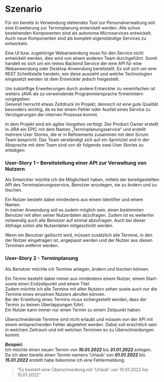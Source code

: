 # Szenario

Für ein bereits in Verwendung stehendes Tool zur Personalverwaltung soll eine Erweiterung zur Terminplanung entwickelt
werden.
Alle schon bestehenden Komponenten sind als autonome Microservices entwickelt.  
Auch neue Komponenten sind als komplett eigenständige Services zu entwickeln.

Eine UI bzw. zugehörige Webanwendung muss für den Service nicht entwickelt werden, dies wird von einem anderen Team
durchgeführt.
Somit handelt es sich um ein reines Backend Service der eine API für eine Webanwendung oder Desktop Anwendung
bereitstellt.
Es soll sich um eine REST Schnittstelle handeln, wie diese aussieht und welche Technologien eingesetzt werden ist dem
Entwickler jedoch freigestellt.  

Um zukünftige Erweiterungen durch andere Entwickler zu vereinfachen ist weiters JAVA als zu verwendende
Programmiersprache firmenintern vorgegeben.  
Generell herrscht etwas Zeitdruck im Projekt, dennoch ist eine gute Qualität besonders wichtig, da es bei einem Fehler
oder Ausfall eines Service zu Verzögerungen der internen Prozesse kommt.

In dem Projekt wird ein agiles Vorgehen verfolgt. Der Product Owner erstellt in JIRA ein EPIC mit dem Namen
„Terminplanungsservice“ und erstellt mehrere User Stories, die er in Refinements zusammen mit dem Scrum Team bespricht.
Das Team verständigt sich auf ein Sprintziel und in der Absprache mit dem Team sind von dir folgende zwei User Stories
zu erledigen:

### User-Story 1 – Bereitstellung einer API zur Verwaltung von Nutzern

Als Entwickler möchte ich die Möglichkeit haben, mittels der bereitgestellten API des Terminplanungsservice, Benutzer
anzulegen, sie zu ändern und zu löschen.  

Ein Nutzer besteht dabei mindestens aus einem Identifier und einem Namen.  
In meiner Anwendung soll es zudem möglich sein, einen bestimmten Benutzer mit allen seiner Nutzerdaten abzufragen. 
Zudem ist es weiterhin notwendig auch alle Benutzer auf einmal abzufragen. Auch bei dieser Abfrage sollen alle Nutzerdaten
mitgeschickt werden.  

Wenn ein Benutzer gelöscht wird, müssen zusätzlich alle Termine, in den der Nutzer eingetragen ist, angepasst werden und
der Nutzer aus diesen Terminen entfernt werden.

### User-Story 2 - Terminplanung
Als Benutzer möchte ich Termine anlegen, ändern und löschen können.

Ein Termin besteht dabei immer aus mindestens einem Nutzer, einem Start- sowie einen Endzeitpunkt und einem Titel.  
Zudem möchte ich alle Termine mit allen Nutzern sehen sowie auch nur die Termine eines einzelnen Nutzers abrufen
können.  
Bei der Erstellung eines Termins muss sichergestellt werden, dass der Termin zu keinen Überlappungen führt.  
Ein Nutzer kann immer nur einen Termin zu einem Zeitpunkt haben.  

Überschneidende Termine sind nicht erlaubt und müssen von der API mit einem entsprechenden Fehler abgelehnt werden.
Dabei soll ersichtlich sein in welchem Zeitraum und mit welchen Terminen es zu Überschneidungen kommt.


***Beispiel:***  
Ich möchte einen neuen Termin von ***10.01.2022*** bis ***31.01.2022*** anlegen.  
Da ich aber bereits einen Termin namens 'Urlaub' von ***01.01.2022*** bis ***15.01.2022*** erstellt habe bekomme ich eine Fehlermeldung:
> "Es besteht eine Überschneidung mit 'Urlaub' von 10.01.2022 bis 15.01.2022"
